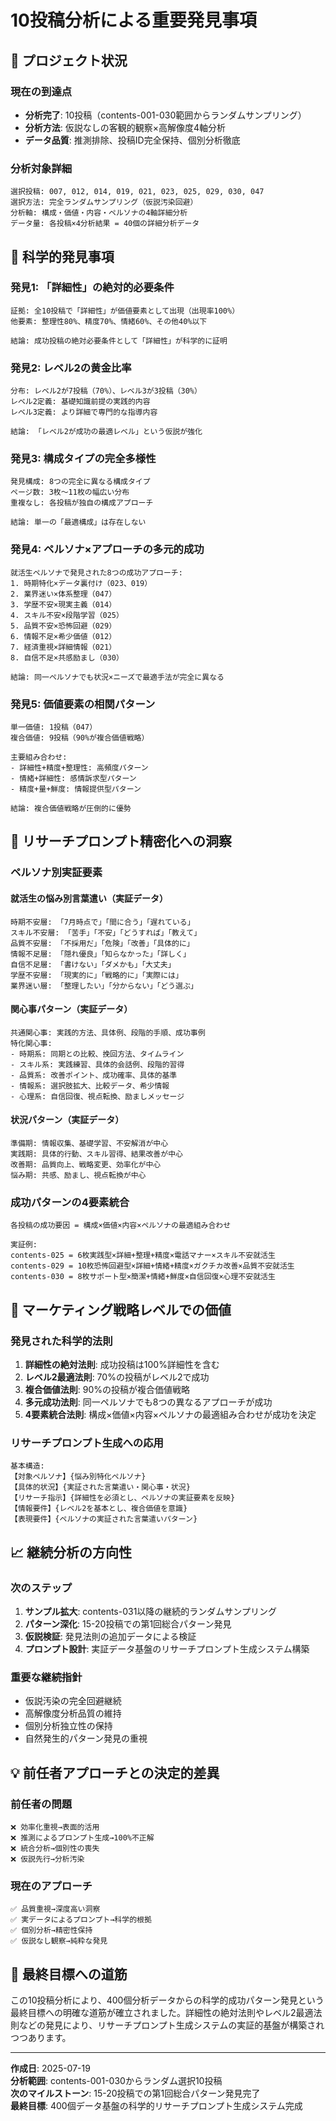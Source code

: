 # 10投稿分析による重要発見事項

## 🎯 プロジェクト状況

### **現在の到達点**
- **分析完了**: 10投稿（contents-001-030範囲からランダムサンプリング）
- **分析方法**: 仮説なしの客観的観察×高解像度4軸分析
- **データ品質**: 推測排除、投稿ID完全保持、個別分析徹底

### **分析対象詳細**
```
選択投稿: 007, 012, 014, 019, 021, 023, 025, 029, 030, 047
選択方法: 完全ランダムサンプリング（仮説汚染回避）
分析軸: 構成・価値・内容・ペルソナの4軸詳細分析
データ量: 各投稿×4分析結果 = 40個の詳細分析データ
```

## 🔬 科学的発見事項

### **発見1: 「詳細性」の絶対的必要条件**
```
証拠: 全10投稿で「詳細性」が価値要素として出現（出現率100%）
他要素: 整理性80%、精度70%、情緒60%、その他40%以下

結論: 成功投稿の絶対必要条件として「詳細性」が科学的に証明
```

### **発見2: レベル2の黄金比率**
```
分布: レベル2が7投稿（70%）、レベル3が3投稿（30%）
レベル2定義: 基礎知識前提の実践的内容
レベル3定義: より詳細で専門的な指導内容

結論: 「レベル2が成功の最適レベル」という仮説が強化
```

### **発見3: 構成タイプの完全多様性**
```
発見構成: 8つの完全に異なる構成タイプ
ページ数: 3枚～11枚の幅広い分布
重複なし: 各投稿が独自の構成アプローチ

結論: 単一の「最適構成」は存在しない
```

### **発見4: ペルソナ×アプローチの多元的成功**
```
就活生ペルソナで発見された8つの成功アプローチ:
1. 時期特化×データ裏付け（023、019）
2. 業界迷い×体系整理（047）
3. 学歴不安×現実主義（014）
4. スキル不安×段階学習（025）
5. 品質不安×恐怖回避（029）
6. 情報不足×希少価値（012）
7. 経済重視×詳細情報（021）
8. 自信不足×共感励まし（030）

結論: 同一ペルソナでも状況×ニーズで最適手法が完全に異なる
```

### **発見5: 価値要素の相関パターン**
```
単一価値: 1投稿（047）
複合価値: 9投稿（90%が複合価値戦略）

主要組み合わせ:
- 詳細性+精度+整理性: 高頻度パターン
- 情緒+詳細性: 感情訴求型パターン
- 精度+量+鮮度: 情報提供型パターン

結論: 複合価値戦略が圧倒的に優勢
```

## 🎯 リサーチプロンプト精密化への洞察

### **ペルソナ別実証要素**

#### **就活生の悩み別言葉遣い（実証データ）**
```
時期不安層: 「7月時点で」「間に合う」「遅れている」
スキル不安層: 「苦手」「不安」「どうすれば」「教えて」
品質不安層: 「不採用だ」「危険」「改善」「具体的に」
情報不足層: 「隠れ優良」「知らなかった」「詳しく」
自信不足層: 「書けない」「ダメかも」「大丈夫」
学歴不安層: 「現実的に」「戦略的に」「実際には」
業界迷い層: 「整理したい」「分からない」「どう選ぶ」
```

#### **関心事パターン（実証データ）**
```
共通関心事: 実践的方法、具体例、段階的手順、成功事例
特化関心事:
- 時期系: 同期との比較、挽回方法、タイムライン
- スキル系: 実践練習、具体的会話例、段階的習得
- 品質系: 改善ポイント、成功確率、具体的基準
- 情報系: 選択肢拡大、比較データ、希少情報
- 心理系: 自信回復、視点転換、励ましメッセージ
```

#### **状況パターン（実証データ）**
```
準備期: 情報収集、基礎学習、不安解消が中心
実践期: 具体的行動、スキル習得、結果改善が中心
改善期: 品質向上、戦略変更、効率化が中心
悩み期: 共感、励まし、視点転換が中心
```

### **成功パターンの4要素統合**
```
各投稿の成功要因 = 構成×価値×内容×ペルソナの最適組み合わせ

実証例:
contents-025 = 6枚実践型×詳細+整理+精度×電話マナー×スキル不安就活生
contents-029 = 10枚恐怖回避型×詳細+情緒+精度×ガクチカ改善×品質不安就活生
contents-030 = 8枚サポート型×簡潔+情緒+鮮度×自信回復×心理不安就活生
```

## 🚀 マーケティング戦略レベルでの価値

### **発見された科学的法則**
1. **詳細性の絶対法則**: 成功投稿は100%詳細性を含む
2. **レベル2最適法則**: 70%の投稿がレベル2で成功
3. **複合価値法則**: 90%の投稿が複合価値戦略
4. **多元成功法則**: 同一ペルソナでも8つの異なるアプローチが成功
5. **4要素統合法則**: 構成×価値×内容×ペルソナの最適組み合わせが成功を決定

### **リサーチプロンプト生成への応用**
```
基本構造:
【対象ペルソナ】{悩み別特化ペルソナ}
【具体的状況】{実証された言葉遣い・関心事・状況}
【リサーチ指示】{詳細性を必須とし、ペルソナの実証要素を反映}
【情報要件】{レベル2を基本とし、複合価値を意識}
【表現要件】{ペルソナの実証された言葉遣いパターン}
```

## 📈 継続分析の方向性

### **次のステップ**
1. **サンプル拡大**: contents-031以降の継続的ランダムサンプリング
2. **パターン深化**: 15-20投稿での第1回総合パターン発見
3. **仮説検証**: 発見法則の追加データによる検証
4. **プロンプト設計**: 実証データ基盤のリサーチプロンプト生成システム構築

### **重要な継続指針**
- 仮説汚染の完全回避継続
- 高解像度分析品質の維持
- 個別分析独立性の保持
- 自然発生的パターン発見の重視

## 💡 前任者アプローチとの決定的差異

### **前任者の問題**
```
❌ 効率化重視→表面的活用
❌ 推測によるプロンプト生成→100%不正解
❌ 統合分析→個別性の喪失
❌ 仮説先行→分析汚染
```

### **現在のアプローチ**
```
✅ 品質重視→深度高い洞察
✅ 実データによるプロンプト→科学的根拠
✅ 個別分析→精密性保持
✅ 仮説なし観察→純粋な発見
```

## 🎯 最終目標への道筋

この10投稿分析により、400個分析データからの科学的成功パターン発見という最終目標への明確な道筋が確立されました。詳細性の絶対法則やレベル2最適法則などの発見により、リサーチプロンプト生成システムの実証的基盤が構築されつつあります。

---

**作成日**: 2025-07-19  
**分析範囲**: contents-001-030からランダム選択10投稿  
**次のマイルストーン**: 15-20投稿での第1回総合パターン発見完了  
**最終目標**: 400個データ基盤の科学的リサーチプロンプト生成システム完成